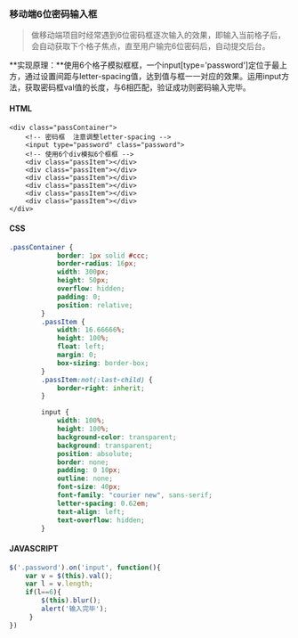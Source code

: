### 移动端6位密码输入框

> 做移动端项目时经常遇到6位密码框逐次输入的效果，即输入当前格子后，会自动获取下个格子焦点，直至用户输完6位密码后，自动提交后台。

**实现原理：**使用6个格子模拟框框，一个input[type='password']定位于最上方，通过设置间距与letter-spacing值，达到值与框一一对应的效果。运用input方法，获取密码框val值的长度，与6相匹配，验证成功则密码输入完毕。

#### HTML

``` HMTL
<div class="passContainer">
    <!-- 密码框  注意调整letter-spacing -->
    <input type="password" class="password">    
    <!-- 使用6个div模拟6个框框 -->
    <div class="passItem"></div>
    <div class="passItem"></div>
    <div class="passItem"></div>
    <div class="passItem"></div>
    <div class="passItem"></div>
    <div class="passItem"></div>
</div>
```

#### CSS

``` CSS
.passContainer {
            border: 1px solid #ccc;
            border-radius: 16px;
            width: 300px;
            height: 50px;
            overflow: hidden;
            padding: 0;
            position: relative;
        }
        .passItem {
            width: 16.66666%;
            height: 100%;
            float: left;
            margin: 0;
            box-sizing: border-box;
        }
        .passItem:not(:last-child) {
            border-right: inherit;
        }

        input {
            width: 100%;
            height: 100%;
            background-color: transparent;
            background: transparent;
            position: absolute;
            border: none;
            padding: 0 10px;
            outline: none;
            font-size: 40px;
            font-family: "courier new", sans-serif;
            letter-spacing: 0.62em;
            text-align: left;
            text-overflow: hidden;
        }
```


#### JAVASCRIPT

``` javascript
$('.password').on('input', function(){
    var v = $(this).val();
    var l = v.length;
    if(l==6){
        $(this).blur();
        alert('输入完毕');
     }
})
```